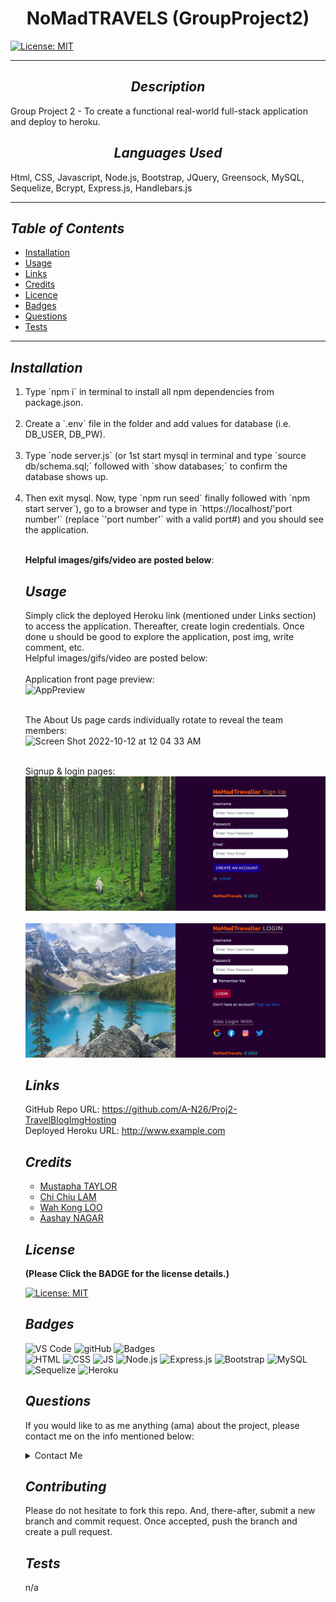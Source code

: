 # <div align="center"> **NoMadTRAVELS (GroupProject2)** </div>

[![License: MIT](https://img.shields.io/badge/License-MIT-yellow.svg)](https://choosealicense.com/licenses/mit/)

---

## <div align="center"> _Description_ </div>

Group Project 2 - To create a functional real-world full-stack application and deploy to heroku.

## <div align="center"> _Languages Used_ </div>

Html, CSS, Javascript, Node.js, Bootstrap, JQuery, Greensock, MySQL, Sequelize, Bcrypt, Express.js, Handlebars.js

---

## _Table of Contents_

- [Installation](#Installation)
- [Usage](#Usage)
- [Links](#Links)
- [Credits](#Credits)
- [Licence](#Licence)
- [Badges](#Badges)
- [Questions](#Questions)
- [Tests](#Tests)

---

## _Installation_

<ol>
<li>Type `npm i` in terminal to install all npm dependencies from package.json.</li>
</br>
<li>Create a `.env` file in the folder and add values for database (i.e. DB_USER, DB_PW).</li>
</br>
<li>Type `node server.js` (or 1st start mysql in terminal and type `source db/schema.sql;` followed with `show databases;` to confirm the database shows up.</li>
</br>
<li>Then exit mysql. Now, type `npm run seed` finally followed with `npm start server`), go to a browser and type in `https://localhost/'port number'` (replace `'port number'` with a valid port#) and you should see the application.</li>
</0l>

</br>

**Helpful images/gifs/video are posted below**:

## _Usage_

Simply click the deployed Heroku link (mentioned under Links section) to access the application. Thereafter, create login credentials. Once done u should be good to explore the application, post img, write comment, etc.</br>
Helpful images/gifs/video are posted below:</br>
</br>
Application front page preview:
</br>
![AppPreview](./public/images/readme/app_preview.png)
</br>
</br>

The About Us page cards individually rotate to reveal the team members:
</br>
<img width="1425" alt="Screen Shot 2022-10-12 at 12 04 33 AM" src="https://user-images.githubusercontent.com/108379616/195248318-2c1d294f-4cc9-4867-b21b-23a89bedfd0a.png">
</br>
</br>

Signup & login pages:
</br>
![SignUp](./public/images/readme/signup.png)
</br>
</br>
![LogIn](./public/images/readme/login.png)

## _Links_
GitHub Repo URL: https://github.com/A-N26/Proj2-TravelBlogImgHosting
<br/>
Deployed Heroku URL: http://www.example.com

## _Credits_

- [Mustapha TAYLOR](https://github.com/mtaylo1)
- [Chi Chiu LAM](https://github.com/chichiulam2022)
- [Wah Kong LOO](https://github.com/andyloo416)
- [Aashay NAGAR](https://github.com/A-N26)

## _License_

**(Please Click the BADGE for the license details.)**

[![License: MIT](https://img.shields.io/badge/License-MIT-yellow.svg)](https://choosealicense.com/licenses/mit/)

## _Badges_

![VS Code](https://img.shields.io/badge/Visual_Studio_Code-0078D4?style=for-the-badge&logo=visual%20studio%20code&logoColor=white) ![gitHub](https://img.shields.io/badge/GitHub-100000?style=for-the-badge&logo=github&logoColor=white) ![Badges](https://img.shields.io/badge/dev.to-0A0A0A?style=for-the-badge&logo=devdotto&logoColor=white) </br> ![HTML](https://img.shields.io/badge/HTML5-E34F26?style=for-the-badge&logo=html5&logoColor=white) ![CSS](https://img.shields.io/badge/CSS3-1572B6?style=for-the-badge&logo=css3&logoColor=white) ![JS](https://img.shields.io/badge/JavaScript-323330?style=for-the-badge&logo=javascript&logoColor=F7DF1E) ![Node.js](https://img.shields.io/badge/Node.js-43853D?style=for-the-badge&logo=node.js&logoColor=white) ![Express.js](https://img.shields.io/badge/Express.js-404D59?style=for-the-badge) ![Bootstrap](https://img.shields.io/badge/Bootstrap-563D7C?style=for-the-badge&logo=bootstrap&logoColor=white) ![MySQL](https://img.shields.io/badge/MySQL-00000F?style=for-the-badge&logo=mysql&logoColor=white) ![Sequelize](https://img.shields.io/badge/sequelize-323330?style=for-the-badge&logo=sequelize&logoColor=blue) ![Heroku](https://img.shields.io/badge/Heroku-430098?style=for-the-badge&logo=heroku&logoColor=white)

## _Questions_

If you would like to as me anything (ama) about the project, please contact me on the info mentioned below:

<details>

<summary>Contact Me</summary>

- [Mustapha taylor](https://github.com/mtaylo1), [Aashay Nagar](https://github.com/A-N26), [Chi Chiu Lam](https://github.com/chichiulam2022) & [Loo Wah Kong](https://github.com/andyloo416)

- [My e-mail](Soon...)

</details>

## _Contributing_

Please do not hesitate to fork this repo. And, there-after, submit a new branch and commit request. Once accepted, push the branch and create a pull request.

## _Tests_

n/a
